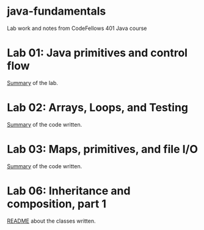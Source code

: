 # java-fundamentals

Lab work and notes from CodeFellows 401 Java course

# Lab 01: Java primitives and control flow

[Summary](./basiclibrary/docs/lab01.md) of the lab.

# Lab 02: Arrays, Loops, and Testing

[Summary](./basiclibrary/docs/lab02.md) of the code written.

# Lab 03: Maps, primitives, and file I/O

[Summary](./basiclibrary/docs/lab3-maps-primitives-file-io.md) of the code written.

# Lab 06: Inheritance and composition, part 1

[README](./inheritance/README.md) about the classes written.
